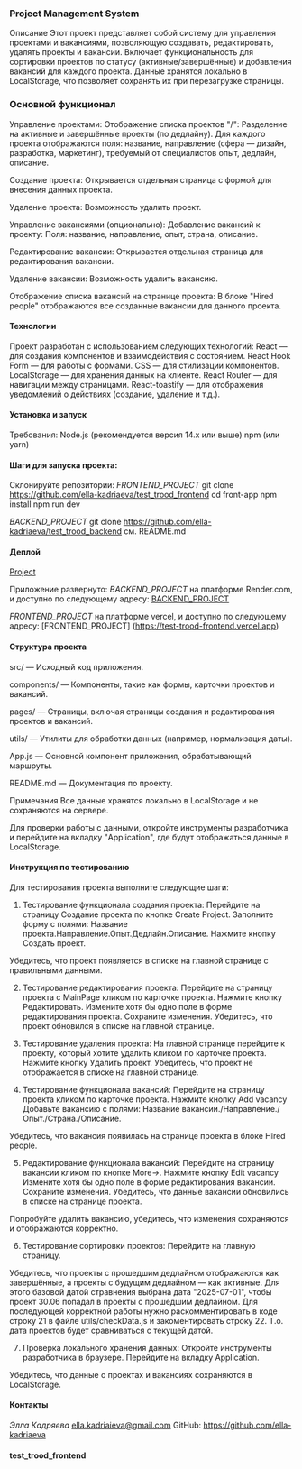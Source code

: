 ### Project Management System

Описание
Этот проект представляет собой систему для управления проектами и вакансиями, позволяющую создавать, редактировать, удалять проекты и вакансии. Включает функциональность для сортировки проектов по статусу (активные/завершённые) и добавления вакансий для каждого проекта.
Данные хранятся локально в LocalStorage, что позволяет сохранять их при перезагрузке страницы.

### Основной функционал

Управление проектами:
Отображение списка проектов "/":
Разделение на активные и завершённые проекты (по дедлайну).
Для каждого проекта отображаются поля: название, направление (сфера — дизайн, разработка, маркетинг), требуемый от специалистов опыт, дедлайн, описание.

Создание проекта:
Открывается отдельная страница с формой для внесения данных проекта.

Удаление проекта:
Возможность удалить проект.

Управление вакансиями (опционально):
Добавление вакансий к проекту:
Поля: название, направление, опыт, страна, описание.

Редактирование вакансии:
Открывается отдельная страница для редактирования вакансии.

Удаление вакансии:
Возможность удалить вакансию.

Отображение списка вакансий на странице проекта:
В блоке "Hired people" отображаются все созданные вакансии для данного проекта.

#### Технологии

Проект разработан с использованием следующих технологий:
React — для создания компонентов и взаимодействия с состоянием.
React Hook Form — для работы с формами.
CSS — для стилизации компонентов.
LocalStorage — для хранения данных на клиенте.
React Router — для навигации между страницами.
React-toastify — для отображения уведомлений о действиях (создание, удаление и т.д.).

#### Установка и запуск

Требования:
Node.js (рекомендуется версия 14.x или выше)
npm (или yarn)

#### Шаги для запуска проекта:

Склонируйте репозитории:
_FRONTEND_PROJECT_
git clone https://github.com/ella-kadriaeva/test_trood_frontend
cd front-app
npm install
npm run dev

_BACKEND_PROJECT_
git clone https://github.com/ella-kadriaeva/test_trood_backend
cм. README.md

#### Деплой 

[Project](https://test-trood-frontend.vercel.app)

Приложение развернуто:
_BACKEND_PROJECT_ на платформе Render.com, и доступно по следующему адресу: [BACKEND_PROJECT](https://test-trood-backend.onrender.com)

_FRONTEND_PROJECT_ на платформе vercel, и доступно по следующему адресу: [FRONTEND_PROJECT] (https://test-trood-frontend.vercel.app)

#### Структура проекта

src/ — Исходный код приложения.

components/ — Компоненты, такие как формы, карточки проектов и вакансий.

pages/ — Страницы, включая страницы создания и редактирования проектов и вакансий.

utils/ — Утилиты для обработки данных (например, нормализация даты).

App.js — Основной компонент приложения, обрабатывающий маршруты.

README.md — Документация по проекту.

Примечания
Все данные хранятся локально в LocalStorage и не сохраняются на сервере.

Для проверки работы с данными, откройте инструменты разработчика и перейдите на вкладку "Application", где будут отображаться данные в LocalStorage.

#### Инструкция по тестированию

Для тестирования проекта выполните следующие шаги:

1. Тестирование функционала создания проекта:
   Перейдите на страницу Создание проекта по кнопке Create Project.
   Заполните форму с полями: Название проекта.Направление.Опыт.Дедлайн.Описание.
   Нажмите кнопку Создать проект.

Убедитесь, что проект появляется в списке на главной странице с правильными данными.

2. Тестирование редактирования проекта:
   Перейдите на страницу проекта с MainPage кликом по карточке проекта.
   Нажмите кнопку Редактировать.
   Измените хотя бы одно поле в форме редактирования проекта.
   Сохраните изменения.
   Убедитесь, что проект обновился в списке на главной странице.

3. Тестирование удаления проекта:
   На главной странице перейдите к проекту, который хотите удалить кликом по карточке проекта.
   Нажмите кнопку Удалить проект.
   Убедитесь, что проект не отображается в списке на главной странице.

4. Тестирование функционала вакансий:
   Перейдите на страницу проекта кликом по карточке проекта.
   Нажмите кнопку Add vacancy
   Добавьте вакансию с полями:
   Название вакансии./Направление./Опыт./Страна./Описание.

Убедитесь, что вакансия появилась на странице проекта в блоке Hired people.

5.  Редактирование функционала вакансий:
    Перейдите на страницу вакансии кликом по кнопке More->.
    Нажмите кнопку Edit vacancy
    Измените хотя бы одно поле в форме редактирования вакансии.
    Сохраните изменения.
    Убедитесь, что данные вакансии обновились в списке на странице проекта.

Попробуйте удалить вакансию, убедитесь, что изменения сохраняются и отображаются корректно.

6. Тестирование сортировки проектов:
   Перейдите на главную страницу.

Убедитесь, что проекты с прошедшим дедлайном отображаются как завершённые, а проекты с будущим дедлайном — как активные. Для этого базовой датой стравнения выбрана дата "2025-07-01", чтобы проект 30.06 попадал в проекты с прошедшим дедлайном. Для последующей корректной работы нужно раскомментировать в коде строку 21 в файле utils/checkData.js и закоментировать строку 22. Т.о. дата проектов будет сравниваться с текущей датой.

7. Проверка локального хранения данных:
   Откройте инструменты разработчика в браузере.
   Перейдите на вкладку Application.

Убедитесь, что данные о проектах и вакансиях сохраняются в LocalStorage.

#### Контакты

_Элла Кадряева_
ella.kadriaieva@gmail.com
GitHub: https://github.com/ella-kadriaeva

#### test_trood_frontend
